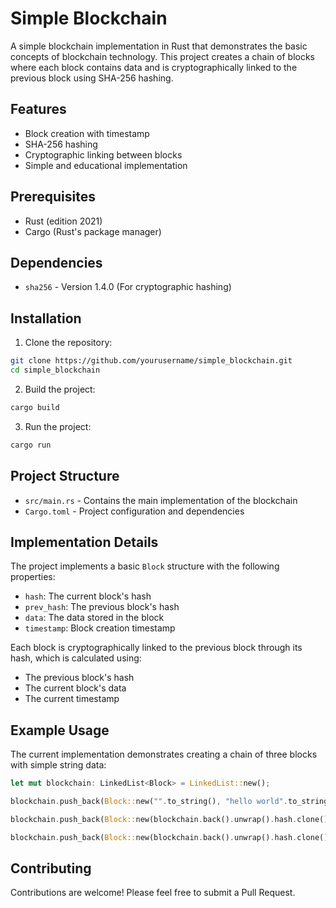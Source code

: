 # Simple Blockchain

A simple blockchain implementation in Rust that demonstrates the basic concepts of blockchain technology. This project creates a chain of blocks where each block contains data and is cryptographically linked to the previous block using SHA-256 hashing.

## Features

- Block creation with timestamp
- SHA-256 hashing
- Cryptographic linking between blocks
- Simple and educational implementation

## Prerequisites

- Rust (edition 2021)
- Cargo (Rust's package manager)

## Dependencies

- `sha256` - Version 1.4.0 (For cryptographic hashing)

## Installation

1. Clone the repository:
```bash
git clone https://github.com/yourusername/simple_blockchain.git
cd simple_blockchain
```

2. Build the project:
```bash
cargo build
```

3. Run the project:
```bash
cargo run
```

## Project Structure

- `src/main.rs` - Contains the main implementation of the blockchain
- `Cargo.toml` - Project configuration and dependencies

## Implementation Details

The project implements a basic `Block` structure with the following properties:
- `hash`: The current block's hash
- `prev_hash`: The previous block's hash
- `data`: The data stored in the block
- `timestamp`: Block creation timestamp

Each block is cryptographically linked to the previous block through its hash, which is calculated using:
- The previous block's hash
- The current block's data
- The current timestamp

## Example Usage

The current implementation demonstrates creating a chain of three blocks with simple string data:

```rust
let mut blockchain: LinkedList<Block> = LinkedList::new();

blockchain.push_back(Block::new("".to_string(), "hello world".to_string()));

blockchain.push_back(Block::new(blockchain.back().unwrap().hash.clone(), "hello world 2".to_string()));

blockchain.push_back(Block::new(blockchain.back().unwrap().hash.clone(), "hello world 3".to_string()));
```

## Contributing

Contributions are welcome! Please feel free to submit a Pull Request.
